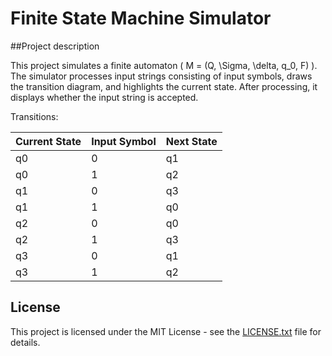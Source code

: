 # Finite State Machine Simulator

##Project description

This project simulates a finite automaton \( M = (Q, \Sigma, \delta, q_0, F) \). The simulator processes input strings consisting of input symbols, draws the transition diagram, and highlights the current state. After processing, it displays whether the input string is accepted.

Transitions: 

| Current State | Input Symbol | Next State |
|---------------|--------------|------------|
| q0            | 0            | q1         |
| q0            | 1            | q2         |
| q1            | 0            | q3         |
| q1            | 1            | q0         |
| q2            | 0            | q0         |
| q2            | 1            | q3         |
| q3            | 0            | q1         |
| q3            | 1            | q2         |

## License

This project is licensed under the MIT License - see the [LICENSE.txt](LICENSE.txt) file for details.
